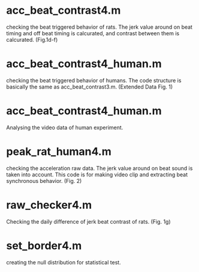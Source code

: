 
# acc_beat_contrast4.m
checking the beat triggered behavior of rats. The jerk value around on beat timing and off beat timing is calcurated, and contrast between them is calcurated. (Fig.1d-f)

# acc_beat_contrast4_human.m
checking the beat triggered behavior of humans. The code structure is basically the same as acc_beat_contrast3.m. (Extended Data Fig. 1)

# acc_beat_contrast4_human.m
Analysing the video data of human experiment. 

# peak_rat_human4.m
checking the acceleration raw data.  The jerk value around on beat sound is taken into account. This code is for making video clip and extracting beat synchronous behavior. (Fig. 2)

# raw_checker4.m
Checking the daily difference of jerk beat contrast of rats. (Fig. 1g)

# set_border4.m
creating the null distribution for statistical test.



